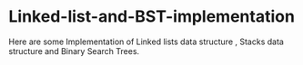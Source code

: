 # Linked-list-and-BST-implementation

Here are some Implementation of Linked lists data structure , Stacks data structure and Binary Search Trees.

